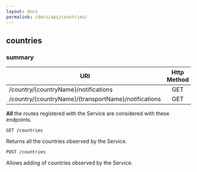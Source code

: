 ```yaml
---
layout: docs
permalink: /docs/api/countries/
---
```


## countries

### summary

|URI|Http Method|Resource|
|---|:---:|-----|
|/country/{countryName}/notifications|GET|notifications|
|/country/{countryName}/{transportName}/notifications|GET|notifications|

__All__ the routes registered with the Service are considered with these
 endpoints.

```
GET /countries
```

Returns all the countries observed by the Service.


```
POST /countries
```

Allows adding of countries observed by the Service.

